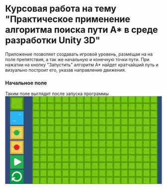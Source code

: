 # Курсовая работа на тему "Практическое применение алгоритма поиска пути A* в среде разработки Unity 3D"
Приложение позволяет создавать игровой уровень, размещая на на поле препятствия, а так же начальную и конечную точки пути.
При нажатии на кнопку "Запустить" алгоритм A* найдет кратчайший путь и визуально построит его, указав направление движения.

### Начальное поле
Таким поле выглядит после запуска программы
![Image alt](https://github.com/Otto-Wolfram/course_work_a_star/raw/master/images/15.jpg)
